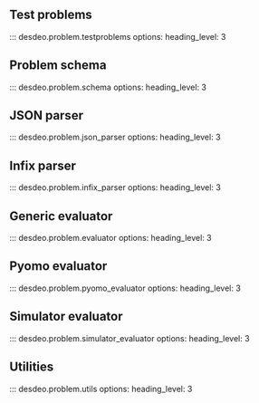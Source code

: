 ## Test problems
::: desdeo.problem.testproblems
    options:
        heading_level: 3

## Problem schema
::: desdeo.problem.schema
    options:
        heading_level: 3

## JSON parser
::: desdeo.problem.json_parser
    options:
        heading_level: 3

## Infix parser
::: desdeo.problem.infix_parser
    options:
        heading_level: 3

## Generic evaluator
::: desdeo.problem.evaluator
    options:
        heading_level: 3

## Pyomo evaluator
::: desdeo.problem.pyomo_evaluator
    options:
        heading_level: 3

## Simulator evaluator
::: desdeo.problem.simulator_evaluator
    options:
        heading_level: 3

## Utilities    
::: desdeo.problem.utils
    options:
        heading_level: 3

